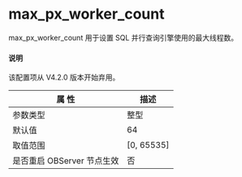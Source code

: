# max_px_worker_count

max_px_worker_count 用于设置 SQL 并行查询引擎使用的最大线程数。

<main id="notice" type='explain'>
<h4>说明</h4>
<p>该配置项从 V4.2.0 版本开始弃用。</p>
</main>

|   **属** **性**    |    **描述**    |
|------------------|--------------|
| 参数类型             | 整型           |
| 默认值              | 64           |
| 取值范围             | \[0, 65535\] |
| 是否重启 OBServer 节点生效 | 否            |
